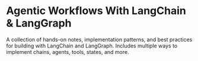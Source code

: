 # Agentic Workflows With LangChain & LangGraph

A collection of hands-on notes, implementation patterns, and best practices for building with LangChain and LangGraph. Includes multiple ways to implement chains, agents, tools, states, and more.

